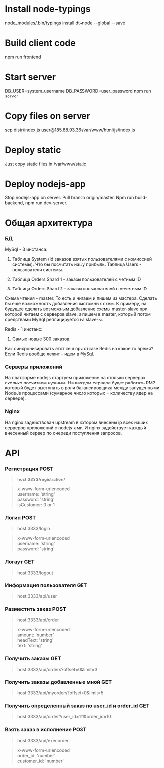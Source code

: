 # Install node-typings
node_modules/.bin/typings install dt~node --global --save

# Build client code
npm run frontend

# Start server
DB_USER=system_username DB_PASSWORD=user_password npm run server

# Copy files on server
scp distr/index.js user@185.68.93.36:/var/www/html/js/index.js

# Deploy static
Just copy static files in /var/www/static

# Deploy nodejs-app
Stop nodejs-app on server. 
Pull branch origin/master. 
Npm run build-backend, npm run dev-server.

# Общая архитектура

### БД

MySql - 3 инстанса:

1. Таблица System (id заказов взятых пользователями с комиссией системы). Что бы посчитать нашу прибыль.
Таблица Users - пользователи системы.

2. Таблица Orders Shard 1 - заказы пользователей с четным ID

3. Таблица Orders Shard 2 - заказы пользователей с нечетным ID

Схема чтения - master. То есть и читаем и пишем из мастера. Сделать бы еще возможность добавления
кастомных схем. К примеру, на будущее сделать возможным добавление схемы master-slave 
при которой читаем с серверов slave, а пишем в master, который потом средствами MySql реплицируется на slave-ы.

Redis - 1 инстанс:

1. Самые новые 300 заказов.

Как синхронизировать этот кеш при отказе Redis на какое то время?
Если Redis вообще лежит - идем в MySql.

### Серверы приложений

На платформе nodejs стартуем приложение на стольки серверах сколько посчитаем нужным.
На каждом сервере будет работать PM2 который будет выступать в роли балансировщика между запущенными 
NodeJs процессами (сумарное число которых = количеству ядер на сервере).
 
### Nginx

На nginx задействован upstream в котором внесены ip всех наших серверов приложений
с nodejs-ами. И nginx задействует каждый внесенный сервер по очереди поступления запросов.

# API

### Регистрация POST

> host:3333/registration/

> x-www-form-urlencoded <br />
> username: 'string' <br />
> password: 'string' <br />
> isCustomer: 0 or 1

### Логин POST

> host:3333/login

> x-www-form-urlencoded <br />
> username: 'string' <br />
> password: 'string' <br />

### Логаут GET

> host:3333/logout

### Информация пользователя GET

> host:3333/api/user

### Разместить заказ POST

> host:3333/api/order

> x-www-form-urlencoded <br />
> amount: 'number' <br />
> headText: 'string' <br />
> text: 'string' <br />

### Получить заказы GET

> host:3333/api/orders?offset=0&limit=3

### Получить заказы добавленные мной GET

> host:3333/api/myorders?offset=0&limit=5

### Получить определенный заказ по user_id и order_id GET

> host:3333/api/order?user_id=111&order_id=10

### Взять заказ в исполнение POST

> host:3333/api/execorder

> x-www-form-urlencoded <br />
> order_id: 'number' <br />
> customer_id: 'number' <br />